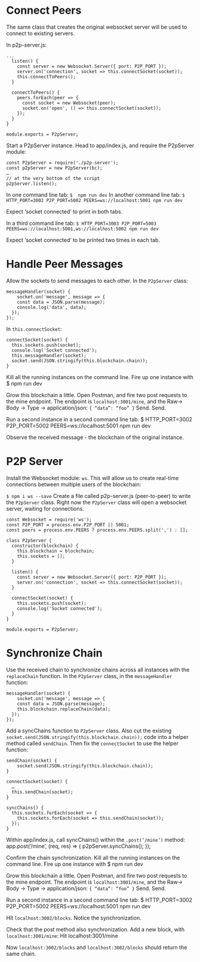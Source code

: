 # Connect Peers
The same class that creates the original websocket server will be used to connect to existing servers.

In p2p-server.js:
```
...
  listen() {
    const server = new Websocket.Server({ port: P2P_PORT });
    server.on('connection', socket => this.connectSocket(socket));
    this.connectToPeers();
  }

  connectToPeers() {
    peers.forEach(peer => {
      const socket = new Websocket(peer);
      socket.on('open', () => this.connectSocket(socket));
    });
  }
}

module.exports = P2pServer;

```
Start a P2pServer instance. Head to app/index.js, and require the P2pServer module:
```
const P2pServer = require('./p2p-server');
const p2pServer = new P2pServer(bc);
…
// at the very bottom of the script
p2pServer.listen();
```

In one command line tab:
`$  npm run dev`
In another command line tab:
`$ HTTP_PORT=3002 P2P_PORT=5002 PEERS=ws://localhost:5001 npm run dev`

Expect ‘socket connected’ to print in both tabs.

In a third command line tab:
`$ HTTP_PORT=3003 P2P_PORT=5003 PEERS=ws://localhost:5001,ws://localhost:5002 npm run dev`

Expect ‘socket connected’ to be printed two times in each tab.

# Handle Peer Messages
Allow the sockets to send messages to each other. In the `P2pServer` class:
```
messageHandler(socket) {
	socket.on('message', message => {
    const data = JSON.parse(message);
    console.log('data', data);
  });
});
```
In `this.connectSocket`:
```
connectSocket(socket) {
  this.sockets.push(socket);
  console.log('Socket connected');
  this.messageHandler(socket);
  socket.send(JSON.stringify(this.blockchain.chain));
}
```
Kill all the running instances on the command line. Fire up one instance with
$ npm run dev

Grow this blockchain a little. Open Postman, and fire two post requests to the mine endpoint. The endpoint is `localhost:3001/mine`, and the Raw→ Body → Type → application/json:
```{ “data”: “foo” }```
Send. Send.

Run a second instance in a second command line tab:
$ HTTP_PORT=3002 P2P_PORT=5002 PEERS=ws://localhost:5001 npm run dev

Observe the received message - the blockchain of the original instance.

# P2P Server
Install the Websocket module: `ws`. This will allow us to create real-time connections between multiple users of the blockchain:

`$ npm i ws --save`
Create a file called p2p-server.js (peer-to-peer) to write the `P2pServer` class. Right now the `P2pServer` class will open a websocket server, waiting for connections.
```
const Websocket = require('ws');
const P2P_PORT = process.env.P2P_PORT || 5001;
const peers = process.env.PEERS ? process.env.PEERS.split(',') : [];

class P2pServer {
  constructor(blockchain) {
    this.blockchain = blockchain;
    this.sockets = [];
  }

  listen() {
    const server = new Websocket.Server({ port: P2P_PORT });
    server.on('connection', socket => this.connectSocket(socket));
  }

  connectSocket(socket) {
    this.sockets.push(socket);
    console.log('Socket connected');
  }
}

module.exports = P2pServer;
```

# Synchronize Chain
Use the received chain to synchronize chains across all instances with the `replaceChain` function. In the `P2pServer` class, in the `messageHandler` function:
```
messageHandler(socket) {
	socket.on('message', message => {
    const data = JSON.parse(message);
    this.blockchain.replaceChain(data);
  });
});
```
Add a syncChains function to `P2pServer` class. Also cut the existing `socket.send(JSON.stringify(this.blockchain.chain));` code into a helper method called `sendChain`. Then fix the `connectSocket` to use the helper function:
```
sendChain(socket) {
	socket.send(JSON.stringify(this.blockchain.chain));
}

connectSocket(socket) {
  …
  this.sendChain(socket);
}

syncChains() {
  this.sockets.forEach(socket => {
    this.sockets.forEach(socket => this.sendChain(socket));
  });
}
```

Within app/index.js, call syncChains() within the `.post(‘/mine’)` method:
app.post(‘/mine’, (req, res) => {
	p2pServer.syncChains();
});

Confirm the chain synchronization. Kill all the running instances on the command line. Fire up one instance with
$ npm run dev

Grow this blockchain a little. Open Postman, and fire two post requests to the mine endpoint. The endpoint is `localhost:3001/mine`, and the Raw→ Body → Type → application/json:
```{ “data”: “foo” }```
Send. Send.

Run a second instance in a second command line tab:
$ HTTP_PORT=3002 P2P_PORT=5002 PEERS=ws://localhost:5001 npm run dev

Hit `localhost:3002/blocks`. Notice the synchronization.

Check that the post method also synchronization. Add a new block, with `localhost:3001/mine`:
Hit localhost:3001/mine

Now `localhost:3002/blocks` and `localhost:3002/blocks` should return the same chain.

